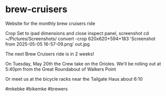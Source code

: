 # brew-cruisers

Website for the monthly brew cruisers ride

Crop
Set to ipad dimensions and close inspect panel, screenshot
cd ~/Pictures/Screenshots/
convert -crop 620x620+594+183 'Screenshot from 2025-05-05 16-57-09.png' out.jpg

<!-- social text -->

The next Brew Cruisers ride is in 2 weeks!

On Tuesday, May 20th the Crew take on the Orioles. We'll be rolling out at 5:40pm from the Great Roundabout of Walkers Point

Or meet us at the bicycle racks near the Tailgate Haus about 6:10

#mkebke #bikemke #brewers
